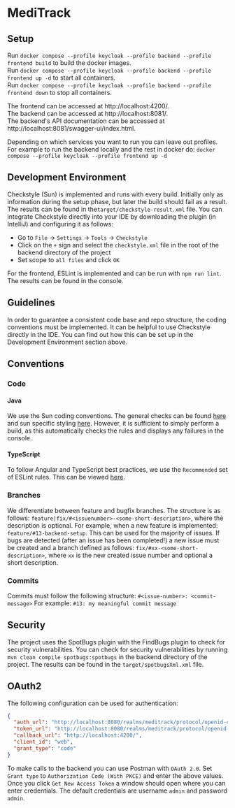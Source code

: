 # MediTrack

## Setup

Run `docker compose --profile keycloak --profile backend --profile frontend build` to build the docker images.  
Run `docker compose --profile keycloak --profile backend --profile frontend up -d` to start all containers.  
Run `docker compose --profile keycloak --profile backend --profile frontend down` to stop all containers.

The frontend can be accessed at http://localhost:4200/.  
The backend can be accessed at http://localhost:8081/.  
The backend's API documentation can be accessed at http://localhost:8081/swagger-ui/index.html.

Depending on which services you want to run you can leave out profiles. For example to run the backend locally and the
rest in docker do: `docker compose --profile keycloak --profile frontend up -d`

## Development Environment

Checkstyle (Sun) is implemented and runs with every build. Initially only as information during the setup phase,
but later the build should fail as a result. The results can be found in the`target/checkstyle-result.xml` file.
You can integrate Checkstyle directly into your IDE by downloading the plugin (in IntelliJ) and configuring it as
follows:

- Go to `File` -> `Settings` -> `Tools` -> `Checkstyle`
- Click on the `+` sign and select the `checkstyle.xml` file in the root of the backend directory of the project
- Set scope to `all files` and click `OK`

For the frontend, ESLint is implemented and can be run with `npm run lint`. The results can be found in the console.

## Guidelines
In order to guarantee a consistent code base and repo structure, the coding conventions must be implemented. 
It can be helpful to use Checkstyle directly in the IDE. You can find out how this can be set up 
in the Development Environment section above.

## Conventions
### Code
#### Java
We use the Sun coding conventions. The general checks can be found [here](https://checkstyle.sourceforge.io/checks.html) 
and sun specific styling [here](https://checkstyle.sourceforge.io/sun_style.html). However, it is sufficient to simply 
perform a build, as this automatically checks the rules and displays any failures in the console.

#### TypeScript
To follow Angular and TypeScript best practices, we use the `Recommended` set of ESLint rules. This can be viewed 
[here](https://github.com/angular-eslint/angular-eslint/blob/main/packages/eslint-plugin/src/configs/README.md).

### Branches
We differentiate between feature and bugfix branches. The structure is as follows: 
`feature|fix/#<issuenumber>-<some-short-description>`, where the description is optional. For 
example, when a new feature is implemented: `feature/#13-backend-setup`. This can be used for the majority of issues.
If bugs are detected (after an issue has been completed!) a new issue must be created and a branch defined as follows: 
`fix/#xx-<some-short-description>`, where `xx` is the new created issue number and optional a short description.

### Commits
Commits must follow the following structure:
`#<issue-number>: <commit-message>`
For example: `#13: my meaningful commit message`

## Security

The project uses the SpotBugs plugin with the FindBugs plugin to check for security vulnerabilities.
You can check for security vulnerabilities by running `mvn clean compile spotbugs:spotbugs` in the backend directory
of the project. The results can be found in the `target/spotbugsXml.xml` file.

## OAuth2

The following configuration can be used for authentication:

```json
{
  "auth_url": "http://localhost:8080/realms/meditrack/protocol/openid-connect/auth",
  "token_url": "http://localhost:8080/realms/meditrack/protocol/openid-connect/token",
  "callback_url": "http://localhost:4200/",
  "client_id": "web",
  "grant_type": "code"
}
```

To make calls to the backend you can use Postman with `OAuth 2.0`.
Set `Grant type` to `Authorization Code (With PKCE)` and enter the above values.
Once you click `Get New Access Token` a window should open where you can enter credentials.
The default credentials are username `admin` and password `admin`.

